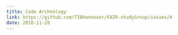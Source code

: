 ```yaml
---
title: Code Archeology
link: https://github.com/TIBHannover/FAIR-studyGroup/issues/4
date: 2018-11-28
---
```

